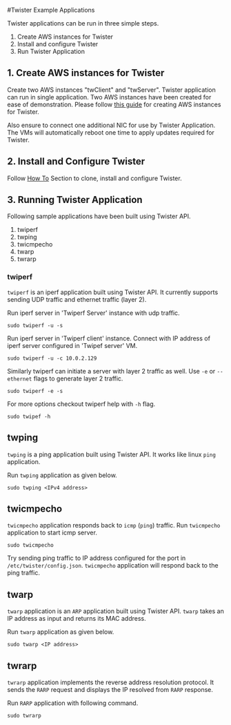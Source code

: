 #Twister Example Applications



Twister applications can be run in three simple steps.


1. Create AWS instances for Twister
2. Install and configure Twister
3. Run Twister Application


## 1. Create AWS instances for Twister

Create two AWS instances "twClient" and "twServer". Twister application can run in single application. Two AWS instances have been created for ease of demonstration. Please follow [this guide](/documentation/Twister_AWS.md) for creating AWS instances for Twister.

Also ensure to connect one additional NIC for use by Twister Application. The VMs will automatically reboot one time to apply updates required for Twister.

## 2. Install and Configure Twister

Follow [How To](https://github.com/twister2016/twister#how-to) Section to clone, install and configure Twister.

## 3. Running Twister Application

Following sample applications have been built using Twister API.

1. twiperf
2. twping
3. twicmpecho
4. twarp
5. twrarp

### twiperf

`twiperf` is an iperf application built using Twister API. It currently supports sending UDP traffic and ethernet traffic (layer 2).

Run iperf server in 'Twiperf Server' instance with udp traffic.
```
sudo twiperf -u -s
```
Run iperf server in 'Twiperf client' instance. Connect with IP address of iperf server configured in 'Twipef server' VM.
```
sudo twiperf -u -c 10.0.2.129
```

Similarly twiperf can initiate a server with layer 2 traffic as well. Use `-e` or `--ethernet` flags to generate layer 2 traffic.

```
sudo twiperf -e -s
```

For more options checkout twiperf help with `-h` flag.

```
sudo twipef -h
```
## twping
`twping` is a ping application built using Twister API. It works like linux `ping` application.

Run `twping` application as given below.
```
sudo twping <IPv4 address>
```

## twicmpecho
`twicmpecho` application responds back to `icmp` (`ping`) traffic. Run `twicmpecho` application to start icmp server.
```
sudo twicmpecho
```

Try sending ping traffic to IP address configured for the port in `/etc/twister/config.json`. `twicmpecho` application will respond back to the ping traffic.

## twarp
`twarp` application is an `ARP` application built using Twister API. `twarp` takes an IP address as input and returns its MAC address.

Run `twarp` application as given below.
```
sudo twarp <IP address>
```

## twrarp
`twrarp` application implements the reverse address resolution protocol. It sends the `RARP` request and displays the IP resolved from `RARP` response.

Run `RARP` application  with following command.
```
sudo twrarp
```
